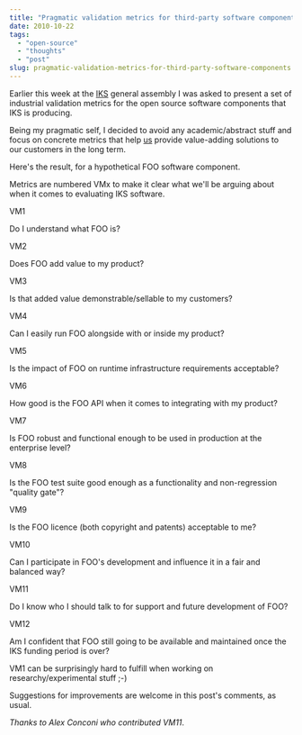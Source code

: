 ```yaml
---
title: "Pragmatic validation metrics for third-party software components"
date: 2010-10-22
tags: 
  - "open-source"
  - "thoughts"
  - "post"
slug: pragmatic-validation-metrics-for-third-party-software-components
---
```


Earlier this week at the [IKS](http://iks-project.eu/) general assembly I was asked to present a set of industrial validation metrics for the open source software components that IKS is producing.

Being my pragmatic self, I decided to avoid any academic/abstract stuff and focus on concrete metrics that help [us](http://www.day.com) provide value-adding solutions to our customers in the long term.

Here's the result, for a hypothetical FOO software component.

Metrics are numbered VMx to make it clear what we'll be arguing about when it comes to evaluating IKS software.

VM1

Do I understand what FOO is?

VM2

Does FOO add value to my product?

VM3

Is that added value demonstrable/sellable to my customers?

VM4

Can I easily run FOO alongside with or inside my product?

VM5

Is the impact of FOO on runtime infrastructure requirements acceptable?

VM6

How good is the FOO API when it comes to integrating with my product?

VM7

Is FOO robust and functional enough to be used in production at the enterprise level?

VM8

Is the FOO test suite good enough as a functionality and non-regression "quality gate"?

VM9

Is the FOO licence (both copyright and patents) acceptable to me?

VM10

Can I participate in FOO's development and influence it in a fair and balanced way?

VM11

Do I know who I should talk to for support and future development of FOO?

VM12

Am I confident that FOO still going to be available and maintained once the IKS funding period is over?

VM1 can be surprisingly hard to fulfill when working on researchy/experimental stuff ;-)

Suggestions for improvements are welcome in this post's comments, as usual.

_Thanks to Alex Conconi who contributed VM11_.

